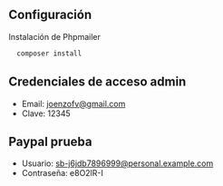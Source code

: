 ## Configuración
Instalación de Phpmailer

```bash
  composer install
```
    
## Credenciales de acceso admin
- Email: joenzofv@gmail.com
- Clave: 12345

## Paypal prueba
- Usuario: sb-j6jdb7896999@personal.example.com
- Contraseña: e8O2lR-I
